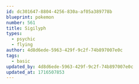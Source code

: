 ```yaml
---
id: dc301647-8804-4256-830a-af05a389778b
blueprint: pokemon
number: 561
title: Sigilyph
types:
  - psychic
  - flying
author: 4d8d6ede-5963-429f-9c2f-74b897007e0c
tags:
  - basic
updated_by: 4d8d6ede-5963-429f-9c2f-74b897007e0c
updated_at: 1716507853
---
```

